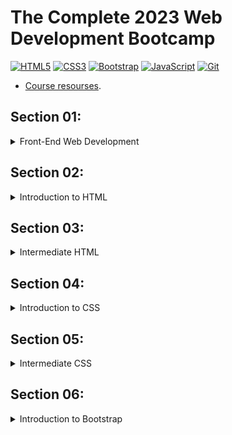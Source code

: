 # The Complete 2023 Web Development Bootcamp

[![HTML5](https://img.shields.io/badge/-HTML5-F05032?style=for-the-badge&logo=html5&logoColor=ffffff)](https://html.com/)
[![CSS3](https://img.shields.io/badge/-CSS3-007ACC?style=for-the-badge&logo=css3)](https://www.free-css.com/)
[![Bootstrap](https://img.shields.io/badge/Bootstrap-563D7C?style=for-the-badge&logo=bootstrap&logoColor=white)](https://getbootstrap.com/)
[![JavaScript](https://img.shields.io/badge/-JavaScript-%23F7DF1C?style=for-the-badge&logo=javascript&logoColor=000000&labelColor=%23F7DF1C&color=%23FFCE5A)](https://www.javascript.com/)
[![Git](https://img.shields.io/badge/-Git-F05032?style=for-the-badge&logo=git&logoColor=ffffff)](https://git-scm.com/)

- [Course resourses](https://www.appbrewery.co/p/web-development-course-resources/).

## Section 01:

<details>
  <summary>Front-End Web Development</summary>
	
  ### 1.1. How Does the Internet Actually Work?
  -	**Internet** is a long piece of wire, And that wire connects different computers to each other. It allows computers to transfer data through this giant wire
  -	A server is a computer that provides files and data to other computers, it allows access 24/7.
  -	A client is a computer that any user is used to access the internet.
  -	When the browser request a website, the request is sent to **ISP** (Internet server provider: The company we pay for internet service) then it searches at DNS that contains the web site's IP addresses. Once the DNS finds the IP address it sends it back to the browser vis ISP. Then the browser sends a direct request through ISP and this message will be delivered via Internet Backbone to the server that is located at that IP address. On that server, all files are needed to view the website home page. The server sends these files back to the client through the internet backbone and the client gets to see the website in the browser. All of that happens in milliseconds.

### 1.2. How Do Websites Actually Work?

- To access the web page we need a browser (allows to look up at IP address and receives data from the server).
- Data from the server contains HTML, CSS, and js files.

### 1.3. To get started

- Need Browser (chrome recommended)
- Text Edittor(Atom, vs code)

</details>

## Section 02:

<details>
  <summary>Introduction to HTML</summary>

### 2.1. Introduction HTML

- HTML : Hyper Text Markup Language.
- A markup language is a computer language that uses tags to define elements within a document.
- html is the foundation of all websites.
- Tag consist of: open tag `<typeOfTag> and closing tag </typeOfTag>`.
- Ex: Heading tag h1, h2, ….,h6 . It gets smaller when the number goes up.
- <typeOfTag /> called self-closing tag.
- Ex: Spacing breack tag <code>br</code>.

### 2.2. The Anatomy of an HTML Tag

- < startTag > Content </ EndTag >
- Horizontal line tag hr accepts attribute size, noshade,..
- Attributes specify modification to the default element.
- Center content using tag `<center>content</center>`.
- Comments are not interpreted by the compiler `<!-- Comment -- >`.

### 2.3. What is The HTML Boilerplate?

- It Is a code template that could be reused.

```
<!doctype html>

<html lang="en">
<head>
<meta charset="utf-8"> //tell the browser that all text in page are encoded using utf-8 encoding system wich is the standered encoding.

<title>The HTML5 Herald</title>
<meta name="description" content="The HTML5 Herald">
<meta name="author" content="SitePoint">

<link rel="stylesheet" href="css/styles.css?v=1.0">

</head>

<body>
<script src="js/scripts.js"></script>
</body>
</html>
```

- <code>meta</code> tag utf-8 tell the browser that all texts on the page are encoded using utf-8 encoding system which is the standard encoding.
- Unicode “utf-8” has all characters and emojis.
- There is a different types of <code>meta</code> tags for diffrent purposes.

### 2.4. How to Structure Text in HTML?

- The code goes inside the body tag.
- Paragraph tag <code>p</code>.
- emphasis Tag <code>em</code> tells the browser that the words between it is emphasis, not just about style.
- italic tag <code>i</code> style element.
- Strong tag <code>strong</code> tells the browser that the words between it is Strong Importance Element.
- <code>bold</code> tag bold styles bold.

### 2.5. HTML Lists

- There are two types of lists.
- Ordered lists <code>ol</code> and unordered lists <code>ul</code>.
- Each type has children <code>li</code> for each item of the list.
- <code>ol</code> list has attributes: start and type to control the list items.

### 2.6. HTML Image Elements

- Self-closing tag that must be with <code>src</code> attribute to the image url.
- <code>alt</code> attribute helps google searching.

### 2.7. HTML Links and Anchor Tags

- HTML : HyperText Markup Language.
- HyperText is some parts of data that connect with hyper links, so when you click on it takes to another part.
- Anchor tags is closing tag `<a> Link text </a>`.
- <code>href</code> attribute is the link destination.

</details>

## Section 03:

<details>
  <summary>Intermediate HTML</summary>

### 3.1. HTML Tables

- Tables main tag is <code>table</code>, and everything between is the actual content.
- To make row use tag <code>tr</code>.
- To make cell inside the row use <code>td</code>.

```
<table>
    <thead>
        <tr>
            <th colspan="2">The table header</th>
        </tr>
    </thead>
    <tbody>
        <tr>
            <td>The table body</td>
            <td>with two columns</td>
        </tr>
    </tbody>
</table>
```

### 3.2. HTML forms

- main form tag is <code>form</code> to define what should go into our form.
- <code>label</code> tag to some text related to the <code>input</code> element.
- To use different inputs simply change the <code>type</code> of the <code>input</code> to what is needed.
- <code>textarea</code> tag to write message.
- To submit <code>form</code> button use <code>input</code> with <code>type=”submit”</code>.

### 3.3. publish website

- use GitHub to publish free.
- Make a new repository.
- Initialize with a readme file.
- Upload project files
- Give the version a name and commit.
- Go to settings -> GitHub pages -> source
- Change source from none to the main branch.
- Now the website can be accessed by the internet.

</details>

## Section 04:

<details>
  <summary>Introduction to CSS</summary>
  
  ### 4.1. Introduction to css
  -	CSS: cascading style sheet.
  -	Styling html.

### 4.2. Inline css

- Going into the tag and change style `attribute = "property:value;"`.

### 4.3. Internal css

- Add <code>style</code> tag inside the <code>head</code> tag.
- Select element inside <code>style</code> tag.
- Make styles -> <code>selector {Property : value}</code> .

```
<head>
<style>
body {
  background-color: linen;
}

</style>
</head>
```

- No website is completely unstyled. That means that there is <em>default styles</em> being applied by the browser.
- <code>hr</code> tag has border style default values.
- One of the most important role in CSS is to realize that everything in HTML is a box, and the style of these boxes can be affected by changing CSS styles.
- <code>height</code> property isn’t uniqe.
- <code>background-color</code> , <code>height</code>, <code>width</code> properties.
- Change default values to achieve the style needed.

### 4.4. External css

- Add styles in external file.css.
- <code>link</code> this file to html page at <code>head</code> tag.
- Anything in html is affected with this external css.
- This the best way to apply css.

### 4.5. Debug CSS code

- Errors in the console for link href for an external file.
- Inline styles override the external and internal styles.
- Internal styles override the external styles.

### 4.6. The Anatomy of CSS syntax

```
selector {
  propery: value;
}
// who { what: how; }
```

### 4.7. CSS selectors

- Using tag name.

```
tagName {
  propery: value;
}
```

- Using class attribute to specify styles for individual <code>html</code> element .

```
.class{
  propery: value;
}
```

- [Selectors refrence](https://www.w3schools.com/cssref/css_selectors.asp).

### 4.8. CSS Ids

- Using <code>id</code> attribute.
- We can only have one instance of one particular tag <code>id</code> inside a single page.
- <code>id</code> can only use in one place.
- <code>id</code> use to identify one element.

```
#id {
  propery: value;
}
```

- <code>class</code> can be used for a group of related items.
- <code>id</code> used to apply specific styles to a single element.
- Any HTML element can have more than one class.
- A pseudo-class is used to define a special state of an element

```
selector:pseudo-class {
  property: value;
}
```

- [Css pseudo classes](https://www.w3schools.com/css/css_pseudo_classes.asp).

</details>

## Section 05:

<details>
  <summary>Intermediate CSS</summary>
  
  ### 5.1. What are favicons
  -	It started as an image that appears when the user adds the site to the favorites list, and now it is an image that appears next to the title of the site page.
  -	Favicon.com to create the favicon.
  -	Import it using link tag with `rel=”icon”` inside the head tag.
  ### 5.2. HTML Divs
  -	Div is a special HTML element that allows us to divide content into separate containers or boxes.
  -	It has a height if specify it using style or if it has a content.
  ### 5.3. Box Model
  -	Width and height of the element are pushing any other element.
  -	Border-width make outside border and affect the size of that element.
  -	Padding makes spaces inside the element and affects the size of that element.
  -	Margin makes space around elements and pushing them away.
  -	Inspect in chrome developer tools show box model to customize element.
  ### 5.4. CSS display property
  -	block elements take the whole width of the document.
  -	it doesn't allow another element to set at the same line.
  -	inline elements take the width of the content only.
  -	it doesn't allow to change the element width.
  -	there is an inline-block value, that allows to change width and set elements at the same line.
  -	`img` element treats as an inline-block.
  -	none value removes the element from the web page as it didn't exist.
  -	visibility: hidden -> disappear the element but still exist at the dom.
  ### 5.5. CSS Static and Relative Positioning
  -	there are default roles despite any CSS styles.
    -	first role: content is everything -> content is the first thing that determined how large things get displayed and what the height and width will be.
    -	second role: the order of elements that comes from HTML code -> how we write code into HTML file is how it be displayed.
    -	third role: children sit on parents -> that means that child goes on top of the parent(static position).
  -	To make changes to the order of elements use position property.
  -	static position is the default position of all HTML elements.
  -	Relative position it allows us to position element that we select relative to how it would be positioned had it been static.
  -	coordinates: top, bottom, left, right -> determines we want to move element.
  -	when move element with relative position it doesn't affect any other thing in the screen.
  -	it as if the old position is kept and everything else flows around it.
  -	top with relative make margin top from the static position.

### 5.6. Absolute Positioning

- with absolute positioning we positioning the element relative to it's parent .
- it is about adding a margin relative to it's parent element.
- fixed position -> fixs element in it's position relative to the body of the website and it doesn't moves despite scrolling. .

### 5.7. The Dark Art of Centering Elements

- text-align: center -> works with inline and block displayed elements that doesn't have width.
- margin: auto -> works with elements that have width.

### 5.8. Font Styling in Our Personal Site

- font-family: sans, sans-serif -> main fonts.
- google fonts to specific font. Link the fonts to html and use it with font-family property.

### 5.9. CSS sizing

- font-size: px -> static size.
- % to make size dynamic.
- 100% == 16px
- 1 em == 16px
- with % and em font size get inhereted from parent and added to the child.
- The difference between px and % or em that px doesn't inherte from parent.
- rem = ignore the parent size(root element), that mean parent size won't affect on the child.
- to change font color use color propery.
- font-weight.
- line-height: number -> number without measuring unit.

### 5.10. CSS float and clear

- float element left or right.
- float make other elements at the same row.
-     other elements use clear property to clear float Effect.
- clear value is anti the float value.

</details>

## Section 06:

<details>
  <summary>Introduction to Bootstrap</summary>
  
  ### 6.1. What is Bootstrap?
  -	Bootstrap is a front-end library, It's a free open source.
  -	front-end is whatever the user sees.
  -	backend determine how everything is going to work.
  -	Responsive means that it response to the view port.

### 6.2. Installing Bootstrap

- copy bootstap cdn -> the simplest way.
- cdn -> stands for content delivery network.
- the concept is instead of hosting website in single location, you have hole bunch of points where that website can be accessed, it looks for the shortest location that website can be delivered.
- when browser reachs cdn link it looks for the shortest root to download bootstrap files if the user doesn't download it.
- when it dowloaded broweser cashes files and doesn't need to redownload it.

  ```

    <!doctype html>
    <html lang="en">
      <head>
        <!-- Required meta tags -->
        <meta charset="utf-8">
        <meta name="viewport" content="width=device-width, initial-scale=1, shrink-to-fit=no">

        <!-- Bootstrap CSS -->
        <link rel="stylesheet" href="https://cdn.jsdelivr.net/npm/bootstrap@4.5.3/dist/css/bootstrap.min.css" integrity="sha384-TX8t27EcRE3e/ihU7zmQxVncDAy5uIKz4rEkgIXeMed4M0jlfIDPvg6uqKI2xXr2" crossorigin="anonymous">

        <title>Hello, world!</title>
      </head>
      <body>
        <h1>Hello, world!</h1>

        <!-- Optional JavaScript; choose one of the two! -->

        <!-- Option 1: jQuery and Bootstrap Bundle (includes Popper) -->
        <script src="https://code.jquery.com/jquery-3.5.1.slim.min.js" integrity="sha384-DfXdz2htPH0lsSSs5nCTpuj/zy4C+OGpamoFVy38MVBnE+IbbVYUew+OrCXaRkfj" crossorigin="anonymous"></script>
        <script src="https://cdn.jsdelivr.net/npm/bootstrap@4.5.3/dist/js/bootstrap.bundle.min.js" integrity="sha384-ho+j7jyWK8fNQe+A12Hb8AhRq26LrZ/JpcUGGOn+Y7RsweNrtN/tE3MoK7ZeZDyx" crossorigin="anonymous"></script>

        <!-- Option 2: jQuery, Popper.js, and Bootstrap JS
        <script src="https://code.jquery.com/jquery-3.5.1.slim.min.js" integrity="sha384-DfXdz2htPH0lsSSs5nCTpuj/zy4C+OGpamoFVy38MVBnE+IbbVYUew+OrCXaRkfj" crossorigin="anonymous"></script>
        <script src="https://cdn.jsdelivr.net/npm/popper.js@1.16.1/dist/umd/popper.min.js" integrity="sha384-9/reFTGAW83EW2RDu2S0VKaIzap3H66lZH81PoYlFhbGU+6BZp6G7niu735Sk7lN" crossorigin="anonymous"></script>
        <script src="https://cdn.jsdelivr.net/npm/bootstrap@4.5.3/dist/js/bootstrap.min.js" integrity="sha384-w1Q4orYjBQndcko6MimVbzY0tgp4pWB4lZ7lr30WKz0vr/aWKhXdBNmNb5D92v7s" crossorigin="anonymous"></script>
        -->
      </body>
    </html>
  ```

### 6.3. Web Design 101 - Wireframing

- Wireframing -> settle all design before coding it(using sketch).
- markup -> high fidelity representation of design. what you see is what you end up getting(using photoshop).
- prototyppe -> animated version of website.

### 6.4. The Bootstrap Navigation Bar

- [Documentation](https://getbootstrap.com/docs/4.5/components/navbar/)

### 6.5. Bootstrap Grid Layout System

- [Documntaion](https://getbootstrap.com/docs/4.5/layout/grid/)

### 6.6. A Note About CSS Link Order

- CSS code is executed from bottom to top so the order of your code matters
- Unlike CSS and JavaScript, HTML code is executed from top to bottom so the order of your code matters.

### 6.7. Bootstrap Containers

- all content goes inside container.
- container-fluid -> takes 100% width of the screen.

### 6.8. Bootstrap Buttons & Font Awesome

- [Buttons Documentation](https://getbootstrap.com/docs/4.5/components/buttons/).
- link fontAwesome library to our website.
- [fontAwesome](https://fontawesome.com/).

</details>
